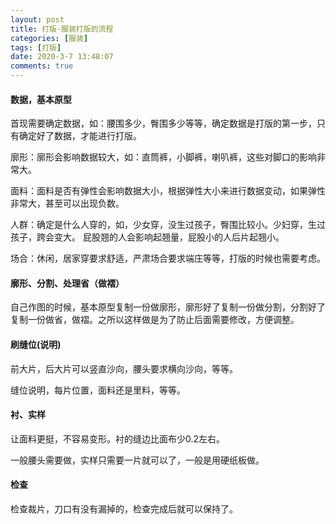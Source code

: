 ```yaml
---
layout: post
title: 打版-服装打版的流程
categories: [服装]
tags: [打版]
date: 2020-3-7 13:48:07
comments: true
---
```


#### 数据，基本原型

首现需要确定数据，如：腰围多少，臀围多少等等，确定数据是打版的第一步，只有确定好了数据，才能进行打版。

廓形：廓形会影响数据较大，如：直筒裤，小脚裤，喇叭裤，这些对脚口的影响非常大。

面料：面料是否有弹性会影响数据大小，根据弹性大小来进行数据变动，如果弹性非常大，甚至可以出现负数。

人群：确定是什么人穿的，如，少女穿，没生过孩子，臀围比较小。少妇穿，生过孩子，跨会变大。
屁股翘的人会影响起翘量，屁股小的人后片起翘小。

场合：休闲，居家穿要求舒适，严肃场合要求端庄等等，打版的时候也需要考虑。

#### 廓形、分割、处理省（做褶）

自己作图的时候，基本原型复制一份做廓形，廓形好了复制一份做分割，分割好了复制一份做省，做褶。之所以这样做是为了防止后面需要修改，方便调整。

#### 刷缝位(说明)

前大片，后大片可以竖直沙向，腰头要求横向沙向，等等。

缝位说明，每片位置，面料还是里料，等等。

#### 衬、实样

让面料更挺，不容易变形。衬的缝边比面布少0.2左右。

一般腰头需要做，实样只需要一片就可以了，一般是用硬纸板做。

#### 检查

检查裁片，刀口有没有漏掉的，检查完成后就可以保持了。



